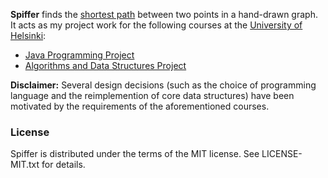 **Spiffer** finds the [shortest path](http://en.wikipedia.org/wiki/Shortest_path_problem)
between two points in a hand-drawn graph. It acts as my project work for the
following courses at the [University of Helsinki](http://www.cs.helsinki.fi/en):

* [Java Programming Project](http://www.cs.helsinki.fi/en/courses/58160/2013/s/a/3)
* [Algorithms and Data Structures Project](http://www.cs.helsinki.fi/en/courses/58161/2013/s/a/3)

**Disclaimer:** Several design decisions (such as the choice of programming
language and the reimplemention of core data structures) have been motivated by
the requirements of the aforementioned courses.


### License

Spiffer is distributed under the terms of the MIT license. See LICENSE-MIT.txt
for details.